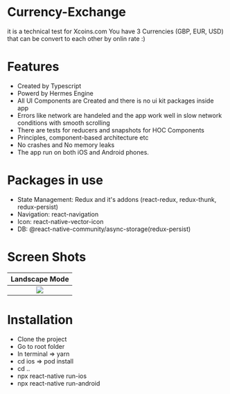 # Currency-Exchange
it is a technical test for Xcoins.com
You have 3 Currencies (GBP, EUR, USD) that can be convert to each other by onlin rate :)
# Features
- Created by Typescript
- Powerd by Hermes Engine
- All UI Components are Created and there is no ui kit packages inside app
- Errors like network are handeled and the app work well in slow network conditions with smooth scrolling
- There are tests for reducers and snapshots for HOC Components
- Principles, component-based architecture etc
- No crashes and No memory leaks
- The app run on both iOS and Android phones.
# Packages in use
- State Management: Redux and it's addons (react-redux, redux-thunk, redux-persist)
- Navigation: react-navigation
- Icon: react-native-vector-icon
- DB: @react-native-community/async-storage(redux-persist)
# Screen Shots
Landscape Mode             | 
:-------------------------:|
![](https://user-images.githubusercontent.com/30626411/144851633-60e1e792-392b-4ec4-bb11-5cd39cbf1479.png)  |
# Installation
- Clone the project
- Go to root folder
- In terminal => yarn
- cd ios => pod install
- cd ..
- npx react-native run-ios
- npx react-native run-android




